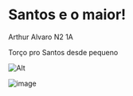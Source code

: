 # Santos e o maior!

Arthur Alvaro N2 1A

Torço pro Santos desde pequeno

![Alt](https://www.atribuna.com.br/storage/Esportes/Santos_FC/img3540613814279.webp)

![image](https://github.com/Arthurdepaul/Arthurdepaul/assets/138480818/4ecee78f-8c0e-4727-bef9-4987cdc25f6f)
